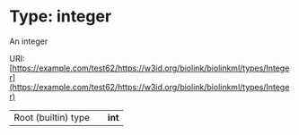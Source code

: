 
# Type: integer


An integer

URI: [https://example.com/test62/https://w3id.org/biolink/biolinkml/types/Integer](https://example.com/test62/https://w3id.org/biolink/biolinkml/types/Integer)

|  |  |  |
| --- | --- | --- |
| Root (builtin) type | | **int** |
